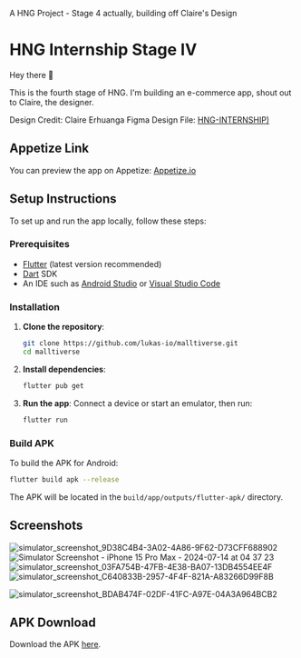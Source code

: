 A HNG Project - Stage 4 actually, building off Claire's Design

#  HNG Internship Stage IV

Hey there 👋

This is the fourth stage of HNG. I'm building an e-commerce app, shout out to Claire, the designer.

Design Credit: Claire Erhuanga 
Figma Design File: [HNG-INTERNSHIP)](https://www.figma.com/file/QHq9WbFOHgdDRhPuLOTNvB/HNG-INTERNSHIP)

## Appetize Link

You can preview the app on Appetize: [Appetize.io](https://appetize.io/app/b_zmyqznl6tfd7bvolejwd6ssyi4)

## Setup Instructions

To set up and run the app locally, follow these steps:

### Prerequisites

- [Flutter](https://flutter.dev/docs/get-started/install) (latest version recommended)
- [Dart](https://dart.dev/get-dart) SDK
- An IDE such as [Android Studio](https://developer.android.com/studio) or [Visual Studio Code](https://code.visualstudio.com/)

### Installation

1. **Clone the repository**:
   ```bash
   git clone https://github.com/lukas-io/malltiverse.git
   cd malltiverse
   ```

2. **Install dependencies**:
   ```bash
   flutter pub get
   ```

3. **Run the app**:
   Connect a device or start an emulator, then run:
   ```bash
   flutter run
   ```

### Build APK

To build the APK for Android:
```bash
flutter build apk --release
```
The APK will be located in the `build/app/outputs/flutter-apk/` directory.


## Screenshots

![simulator_screenshot_9D38C4B4-3A02-4A86-9F62-D73CFF688902](https://github.com/user-attachments/assets/5974ca25-6e28-4339-aa18-03fca254b315)![Simulator Screenshot - iPhone 15 Pro Max - 2024-07-14 at 04 37 23](https://github.com/user-attachments/assets/897057c4-063a-4f97-acf1-13109cb1ed3f)
![simulator_screenshot_03FA754B-47FB-4E38-BA07-13DB4554EE4F](https://github.com/user-attachments/assets/888b7a76-a8e0-4b41-b87b-9082db8f479e)![simulator_screenshot_C640833B-2957-4F4F-821A-A83266D99F8B](https://github.com/user-attachments/assets/4de45cab-0af3-4d77-9111-e27c69f2ee4a)

![simulator_screenshot_BDAB474F-02DF-41FC-A97E-04A3A964BCB2](https://github.com/user-attachments/assets/5f3fe22e-03c0-4ca4-a212-e9b0f309c016)


## APK Download

Download the APK [here](https://drive.google.com/file/d/1io1RYYb3b0j6xYhLL9dVAE10HxS4U_4s/view?usp=sharing).
